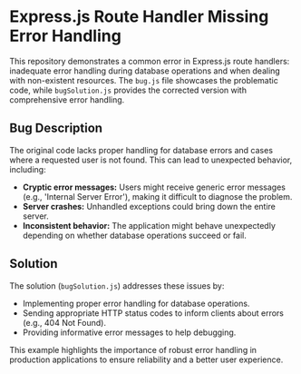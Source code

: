 # Express.js Route Handler Missing Error Handling

This repository demonstrates a common error in Express.js route handlers: inadequate error handling during database operations and when dealing with non-existent resources.  The `bug.js` file showcases the problematic code, while `bugSolution.js` provides the corrected version with comprehensive error handling.

## Bug Description

The original code lacks proper handling for database errors and cases where a requested user is not found. This can lead to unexpected behavior, including:

* **Cryptic error messages:** Users might receive generic error messages (e.g., 'Internal Server Error'), making it difficult to diagnose the problem.
* **Server crashes:** Unhandled exceptions could bring down the entire server.
* **Inconsistent behavior:** The application might behave unexpectedly depending on whether database operations succeed or fail.

## Solution

The solution (`bugSolution.js`) addresses these issues by:

* Implementing proper error handling for database operations.
* Sending appropriate HTTP status codes to inform clients about errors (e.g., 404 Not Found).
* Providing informative error messages to help debugging.

This example highlights the importance of robust error handling in production applications to ensure reliability and a better user experience.